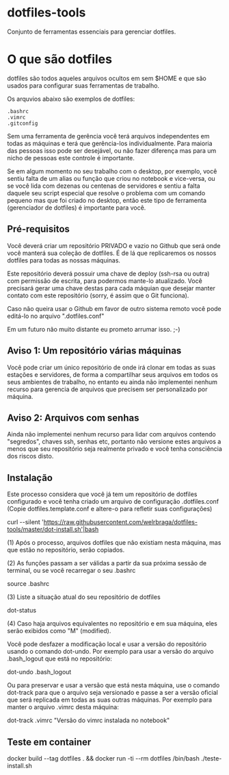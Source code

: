 # dotfiles-tools

Conjunto de ferramentas essenciais para gerenciar dotfiles.

# O que são dotfiles

dotfiles são todos aqueles arquivos ocultos em sem $HOME e que são usados
para configurar suas ferramentas de trabalho.

Os arquvios abaixo são exemplos de dotfiles:

    .bashrc
    .vimrc
    .gitconfig

Sem uma ferramenta de gerência você terá arquivos independentes em todas as
máquinas e terá que gerência-los individualmente. Para maioria das pessoas isso
pode ser desejável, ou não fazer diferença mas para um nicho de pessoas este
controle é importante.

Se em algum momento no seu trabalho com o desktop, por exemplo, você sentiu falta
de um alias ou função que criou no notebook e vice-versa, ou se você  lida com
dezenas ou centenas de servidores e sentiu a falta daquele seu script especial que
resolve o problema com um comando pequeno mas que foi criado no desktop, então
este tipo de ferramenta (gerenciador de dotfiles) é importante para você.

## Pré-requisitos

Você deverá criar um repositório PRIVADO e vazio no Github que será onde você manterá sua coleção de dotfiles. É de lá que replicaremos os nossos dotfiles para todas as nossas máquinas.

Este repositório deverá possuir uma chave de deploy (ssh-rsa ou outra) com permissão de escrita, para podermos mante-lo atualizado. Você precisará gerar uma chave destas para cada máquian que desejar manter contato com este repositório (sorry, é assim que o Git funciona).

Caso não queira usar o Github em favor de outro sistema remoto você pode editá-lo no arquivo ".dotfiles.conf"

Em um futuro não muito distante eu prometo arrumar isso. ;-)

## Aviso 1: Um repositório várias máquinas

Você pode criar um único repositório de onde irá clonar em todas as suas estações
e servidores, de forma a compartilhar seus arquivos em todos os seus ambientes
de trabalho, no entanto eu ainda não implementei nenhum recurso para gerencia de
arquivos que precisem ser personalizado por máquina.

## Aviso 2: Arquivos com senhas

Ainda não implementei nenhum recurso para lidar com arquivos contendo "segredos",
chaves ssh, senhas etc, portanto não versione estes arquivos a menos que seu
repositório seja realmente privado e você tenha consciência dos riscos disto.

## Instalação

Este processo considera que você já tem um repositório de dotfiles configurado
e você tenha criado um arquivo de configuração .dotfiles.conf (Copie dotfiles.template.conf e altere-o para refletir suas configurações)

curl --silent 'https://raw.githubusercontent.com/welrbraga/dotfiles-tools/master/dot-install.sh'|bash

(1) Após o processo, arquivos dotfiles que não existiam nesta máquina, mas que estão no repositório, serão copiados.

(2) As funções passam a ser válidas a partir da sua próxima sessão de terminal, ou se você recarregar o seu .bashrc

  source .bashrc

(3) Liste a situação atual do seu repositório de dotfiles

  dot-status

(4) Caso haja arquivos equivalentes no repositório e em sua máquina, eles serão exibidos como "M" (modified).

Você pode desfazer a modificação local e usar a versão do repositório usando o comando dot-undo. Por exemplo para usar a versão do arquivo .bash_logout que está no repositório:

  dot-undo .bash_logout

Ou para preservar e usar a versão que está nesta máquina, use o comando dot-track para que o arquivo seja versionado e passe a ser a versão oficial que será replicada em todas as suas outras máquinas. Por exemplo para manter o arquivo .vimrc desta máquina:

  dot-track .vimrc "Versão do vimrc instalada no notebook"


## Teste em container

docker build --tag dotfiles . && docker run -ti --rm dotfiles /bin/bash ./teste-install.sh
